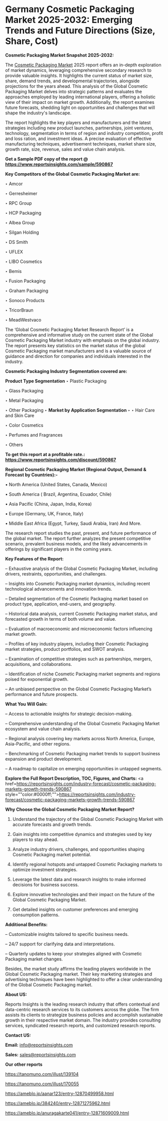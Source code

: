 # Germany Cosmetic Packaging Market 2025-2032: Emerging Trends and Future Directions (Size, Share, Cost)

<strong>Cosmetic Packaging Market Snapshot 2025-2032:</strong>

The <a href=https://www.reportsinsights.com/sample/590867>Cosmetic Packaging Market</a> 2025 report offers an in-depth exploration of market dynamics, leveraging comprehensive secondary research to provide valuable insights. It highlights the current status of market size, share, demand trends, and developmental trajectories, alongside projections for the years ahead. This analysis of the Global Cosmetic Packaging Market delves into strategic patterns and evaluates the approaches employed by leading international players, offering a holistic view of their impact on market growth. Additionally, the report examines future forecasts, shedding light on opportunities and challenges that will shape the industry's landscape.

The report highlights the key players and manufacturers and the latest strategies including new product launches, partnerships, joint ventures, technology, segmentation in terms of region and industry competition, profit and loss ration, and investment ideas. A precise evaluation of effective manufacturing techniques, advertisement techniques, market share size, growth rate, size, revenue, sales and value chain analysis.

<strong>Get a Sample PDF copy of the report @ <a href=https://www.reportsinsights.com/sample/590867 style=color:#0000ff;>https://www.reportsinsights.com/sample/590867</a></strong>

<strong>Key Competitors of the Global Cosmetic Packaging Market are:</strong>

‣ Amcor

‣ Gerresheimer

‣ RPC Group

‣ HCP Packaging

‣ Albea Group

‣ Silgan Holding

‣ DS Smith

‣ UFLEX

‣ LIBO Cosmetics

‣ Bemis

‣ Fusion Packaging

‣ Graham Packaging

‣ Sonoco Products

‣ TricorBraun

‣ MeadWestvaco

The ‘Global Cosmetic Packaging Market Research Report’ is a comprehensive and informative study on the current state of the Global Cosmetic Packaging Market industry with emphasis on the global industry. The report presents key statistics on the market status of the global Cosmetic Packaging market manufacturers and is a valuable source of guidance and direction for companies and individuals interested in the industry.

<strong>Cosmetic Packaging Industry Segmentation covered are:</strong>

<strong>Product Type Segmentation</strong>
‣
Plastic Packaging

‣ Glass Packaging

‣ Metal Packaging

‣ Other Packaging
‣ 
<strong>Market by Application Segmentation</strong>
‣
‣  Hair Care and Skin Care

‣ Color Cosmetics

‣ Perfumes and Fragrances

‣ Others

<strong>To get this report at a profitable rate.: <a href=https://www.reportsinsights.com/discount/590867 style=color:#0000ff;>https://www.reportsinsights.com/discount/590867</a></strong>

<strong>Regional Cosmetic Packaging Market (Regional Output, Demand &amp; Forecast by Countries):-</strong>

• North America (United States, Canada, Mexico)

• South America ( Brazil, Argentina, Ecuador, Chile)

• Asia Pacific (China, Japan, India, Korea)

• Europe (Germany, UK, France, Italy)

• Middle East Africa (Egypt, Turkey, Saudi Arabia, Iran) And More.

The research report studies the past, present, and future performance of the global market. The report further analyzes the present competitive scenario, prevalent business models, and the likely advancements in offerings by significant players in the coming years.

<strong>Key Features of the Report:</strong>

– Exhaustive analysis of the Global Cosmetic Packaging Market, including drivers, restraints, opportunities, and challenges.

– Insights into Cosmetic Packaging market dynamics, including recent technological advancements and innovation trends.

– Detailed segmentation of the Cosmetic Packaging market based on product type, application, end-users, and geography.

– Historical data analysis, current Cosmetic Packaging market status, and forecasted growth in terms of both volume and value.

– Evaluation of macroeconomic and microeconomic factors influencing market growth.

– Profiles of key industry players, including their Cosmetic Packaging market strategies, product portfolios, and SWOT analysis.

– Examination of competitive strategies such as partnerships, mergers, acquisitions, and collaborations.

– Identification of niche Cosmetic Packaging market segments and regions poised for exponential growth.

– An unbiased perspective on the Global Cosmetic Packaging Market’s performance and future prospects.

<strong>What You Will Gain:</strong>

– Access to actionable insights for strategic decision-making.

– Comprehensive understanding of the Global Cosmetic Packaging Market ecosystem and value chain analysis.

– Regional analysis covering key markets across North America, Europe, Asia-Pacific, and other regions.

– Benchmarking of Cosmetic Packaging market trends to support business expansion and product development.

– A roadmap to capitalize on emerging opportunities in untapped segments.

<strong>Explore the Full Report Description, TOC, Figures, and Charts:</strong>
<a href=https://reportsinsights.com/industry-forecast/cosmetic-packaging-markets-growth-trends-590867 style=""color:#0000ff;"">https://reportsinsights.com/industry-forecast/cosmetic-packaging-markets-growth-trends-590867</a>

<strong>Why Choose the Global Cosmetic Packaging Market Report?</strong>

1. Understand the trajectory of the Global Cosmetic Packaging Market with accurate forecasts and growth trends.

2. Gain insights into competitive dynamics and strategies used by key players to stay ahead.

3. Analyze industry drivers, challenges, and opportunities shaping Cosmetic Packaging market potential.

4. Identify regional hotspots and untapped Cosmetic Packaging markets to optimize investment strategies.

5. Leverage the latest data and research insights to make informed decisions for business success.

6. Explore innovative technologies and their impact on the future of the Global Cosmetic Packaging Market.

7. Get detailed insights on customer preferences and emerging consumption patterns.

<strong>Additional Benefits:</strong>

– Customizable insights tailored to specific business needs.

– 24/7 support for clarifying data and interpretations.

– Quarterly updates to keep your strategies aligned with Cosmetic Packaging market changes.

Besides, the market study affirms the leading players worldwide in the Global Cosmetic Packaging market. Their key marketing strategies and advertising techniques have been highlighted to offer a clear understanding of the Global Cosmetic Packaging market.

<strong><strong>About US</strong>:</strong>

Reports Insights is the leading research industry that offers contextual and data-centric research services to its customers across the globe. The firm assists its clients to strategize business policies and accomplish sustainable growth in their respective market domain. The industry provides consulting services, syndicated research reports, and customized research reports.

<strong>Contact US:</strong>

<p class=><b>Email:</b> <a href=mailto:info@reportsinsights.com>info@reportsinsights.com</a></p>
<p class=><b>Sales:</b> <a href=mailto:sales@reportsinsights.com>sales@reportsinsights.com</a></p>

<strong>Our other reports</strong>

<a href=https://tanomuno.com/illust/139104>https://tanomuno.com/illust/139104</a>

<a href=https://tanomuno.com/illust/170055>https://tanomuno.com/illust/170055</a>

<a href=https://ameblo.jp/aanar123/entry-12870499958.html>https://ameblo.jp/aanar123/entry-12870499958.html</a>

<a href=https://ameblo.jp/384240/entry-12871275962.html>https://ameblo.jp/384240/entry-12871275962.html</a>

<a href=https://ameblo.jp/anuragakarte041/entry-12871609009.html>https://ameblo.jp/anuragakarte041/entry-12871609009.html</a>
